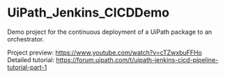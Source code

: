 # UiPath_Jenkins_CICDDemo

Demo project for the continuous deployment of a UiPath package to an orchestrator. 

Project preview: https://www.youtube.com/watch?v=cTZwxbuFFHo
Detailed tutorial: https://forum.uipath.com/t/uipath-jenkins-cicd-pipeline-tutorial-part-1
